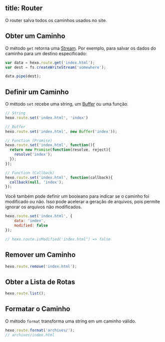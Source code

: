 title: Router
---
O router salva todos os caminhos usados no site.

## Obter um Caminho

O método `get` retorna uma [Stream]. Por exemplo, para salvar os dados do caminho para um destino especificado:

``` js
var data = hexo.route.get('index.html');
var dest = fs.createWriteStream('somewhere');

data.pipe(dest);
```

## Definir um Caminho

O método `set` recebe uma string, um [Buffer] ou uma função.

``` js
// String
hexo.route.set('index.html', 'index')

// Buffer
hexo.route.set('index.html', new Buffer('index'));

// Function (Promise)
hexo.route.set('index.html', function(){
  return new Promise(function(resolve, reject){
    resolve('index');
  });
});

// Function (Callback)
hexo.route.set('index.html', function(callback){
  callback(null, 'index');
});
```

Você também pode definir um booleano para indicar se o caminho foi modificado ou não. Isso pode acelerar a geração de arquivos, pois permite ignorar os arquivos não modificados.

``` js
hexo.route.set('index.html', {
    data: 'index',
    modified: false
});

// hexo.route.isModified('index.html') => false
```

## Remover um Caminho

``` js
hexo.route.remove('index.html');
```

## Obter a Lista de Rotas

``` js
hexo.route.list();
```

## Formatar o Caminho

O método `format` transforma uma string em um caminho válido.

``` js
hexo.route.format('archives/');
// archives/index.html
```

[Stream]: http://nodejs.org/api/stream.html
[Buffer]: http://nodejs.org/api/buffer.html
